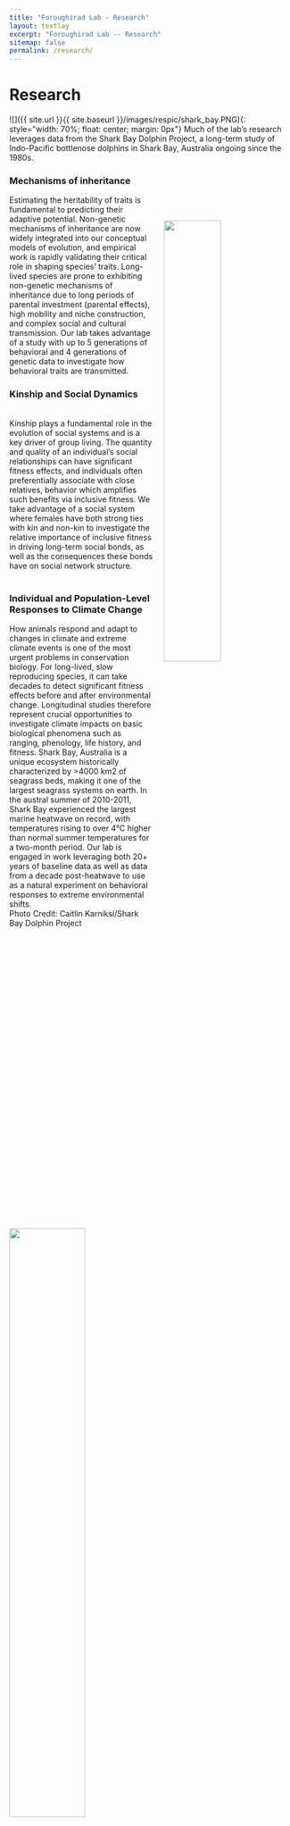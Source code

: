 ```yaml
---
title: "Foroughirad Lab - Research"
layout: textlay
excerpt: "Foroughirad Lab -- Research"
sitemap: false
permalink: /research/
---
```


# Research

![]({{ site.url }}{{ site.baseurl }}/images/respic/shark_bay.PNG){: style="width: 70%; float: center; margin: 0px"}
Much of the lab’s research leverages data from the Shark Bay Dolphin Project, a long-term study of Indo-Pacific bottlenose dolphins in Shark Bay, Australia ongoing since the 1980s.


### Mechanisms of inheritance
<img src = "{{ site.url}}{{ site.baseurl}}/images/Figure1.png" class="img-responsive" width = "45%" style="float: right; margin: 5px 0px; margin: 45px 0px; padding-left: 20px" />

Estimating the heritability of traits is fundamental to predicting their adaptive potential. Non-genetic mechanisms of inheritance are now widely integrated into our conceptual models of evolution, and empirical work is rapidly validating their critical role in shaping species’ traits. Long-lived species are prone to exhibiting non-genetic mechanisms of inheritance due to long periods of parental investment (parental effects), high mobility and niche construction, and complex social and cultural transmission. Our lab takes advantage of a study with up to 5 generations of behavioral and 4 generations of genetic data to investigate how behavioral traits are transmitted.


### Kinship and Social Dynamics
<img src = "{{ site.url}}{{ site.baseurl}}/images/Picture1.png" class="img-responsive" width = "52%" style="float: left; margin: 5px 0px; padding-right: 20px" />

<br>
Kinship plays a fundamental role in the evolution of social systems and is a key driver of group living. The quantity and quality of an individual’s social relationships can have significant fitness effects, and individuals often preferentially associate with close relatives, behavior which amplifies such benefits via inclusive fitness. We take advantage of a social system where females have both strong ties with kin and non-kin to investigate the relative importance of inclusive fitness in driving long-term social bonds, as well as the consequences these bonds have on social network structure.
<br><br>

### Individual and Population-Level Responses to Climate Change

<img src = "{{ site.url}}{{ site.baseurl}}/images/CBK_IMG_2410.jpg" class="img-responsive" width = "45%" style="float: right; margin: 5px 0px; margin: 45px 0px; padding-left: 20px" />

How animals respond and adapt to changes in climate and extreme climate events is one of the most urgent problems in conservation biology. For long-lived, slow reproducing species, it can take decades to detect significant fitness effects before and after environmental change. Longitudinal studies therefore represent crucial opportunities to investigate climate impacts on basic biological phenomena such as ranging, phenology, life history, and fitness. Shark Bay, Australia is a unique ecosystem historically characterized by >4000 km2 of seagrass beds, making it one of the largest seagrass systems on earth. In the austral summer of 2010-2011, Shark Bay experienced the largest marine heatwave on record, with temperatures rising to over 4°C higher than normal summer temperatures for a two-month period. Our lab is engaged in work leveraging both 20+ years of baseline data as well as data from a decade post-heatwave to use as a natural experiment on behavioral responses to extreme environmental shifts.
<br>
Photo Credit: Caitlin Karniksi/Shark Bay Dolphin Project
<br>
